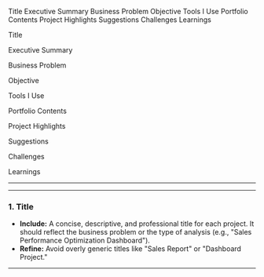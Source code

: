 Title
Executive Summary
Business Problem
Objective
Tools I Use
Portfolio Contents
Project Highlights
Suggestions
Challenges
Learnings


Title

Executive Summary

Business Problem

Objective

Tools I Use

Portfolio Contents

Project Highlights

Suggestions

Challenges

Learnings


---



---

### **1. Title**
- **Include:** A concise, descriptive, and professional title for each project. It should reflect the business problem or the type of analysis (e.g., "Sales Performance Optimization Dashboard").  
- **Refine:** Avoid overly generic titles like "Sales Report" or "Dashboard Project."  

---

